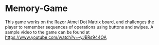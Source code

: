 # Memory-Game
This game works on the Razor Atmel Dot Matrix board, and challenges the player to remember sequences of operations using buttons and swipes.
A sample video to the game can be found at https://www.youtube.com/watch?v=-yJBRs944OA
